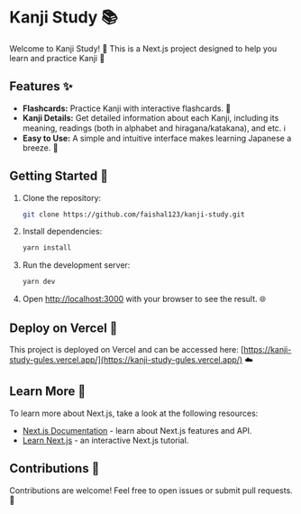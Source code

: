 # Kanji Study 📚

Welcome to Kanji Study! 🎉 This is a Next.js project designed to help you learn and practice Kanji 🚀

## Features ✨

-   **Flashcards:** Practice Kanji with interactive flashcards. 🧠
-   **Kanji Details:** Get detailed information about each Kanji, including its meaning, readings (both in alphabet and hiragana/katakana), and etc. ℹ️
-   **Easy to Use:** A simple and intuitive interface makes learning Japanese a breeze. 💨

## Getting Started 🏁

1.  Clone the repository:

    ```bash
    git clone https://github.com/faishal123/kanji-study.git
    ```

2.  Install dependencies:

    ```bash
    yarn install
    ```

3.  Run the development server:

    ```bash
    yarn dev
    ```

4.  Open [http://localhost:3000](http://localhost:3000) with your browser to see the result. 🌐

## Deploy on Vercel 🚀

This project is deployed on Vercel and can be accessed here: [https://kanji-study-gules.vercel.app/](https://kanji-study-gules.vercel.app/) ☁️

## Learn More 📖

To learn more about Next.js, take a look at the following resources:

-   [Next.js Documentation](https://nextjs.org/docs) - learn about Next.js features and API.
-   [Learn Next.js](https://nextjs.org/learn) - an interactive Next.js tutorial.

## Contributions 🤝

Contributions are welcome! Feel free to open issues or submit pull requests. 🎁

